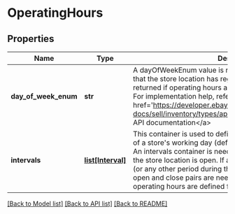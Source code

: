 # OperatingHours

## Properties
Name | Type | Description | Notes
------------ | ------------- | ------------- | -------------
**day_of_week_enum** | **str** | A dayOfWeekEnum value is required for each day of the week that the store location has regular operating hours. This field is returned if operating hours are defined for the store location. For implementation help, refer to &lt;a href&#x3D;&#x27;https://developer.ebay.com/api-docs/sell/inventory/types/api:DayOfWeekEnum&#x27;&gt;eBay API documentation&lt;/a&gt; | [optional] 
**intervals** | [**list[Interval]**](Interval.md) | This container is used to define the opening and closing times of a store&#x27;s working day (defined in the dayOfWeekEnum field). An intervals container is needed for each day of the week that the store location is open. If a store location closes for lunch (or any other period during the day) and then reopens, multiple open and close pairs are needed This container is returned if operating hours are defined for the store location. | [optional] 

[[Back to Model list]](../README.md#documentation-for-models) [[Back to API list]](../README.md#documentation-for-api-endpoints) [[Back to README]](../README.md)

